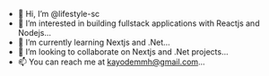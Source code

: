 - 👋 Hi, I’m @lifestyle-sc
- 👀 I’m interested in building fullstack applications with Reactjs and Nodejs...
- 🌱 I’m currently learning Nextjs and .Net...
- 💞️ I’m looking to collaborate on Nextjs and .Net projects...
- 📫 You can reach me at kayodemmh@gmail.com...

<!---
lifestyle-sc/lifestyle-sc is a ✨ special ✨ repository because its `README.md` (this file) appears on your GitHub profile.
You can click the Preview link to take a look at your changes.
--->
